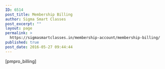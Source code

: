 ```yaml
---
ID: 6514
post_title: Membership Billing
author: Sigma Smart Classes
post_excerpt: ""
layout: page
permalink: >
  https://sigmasmartclasses.in/membership-account/membership-billing/
published: true
post_date: 2016-05-27 09:44:44
---
```

[pmpro_billing]